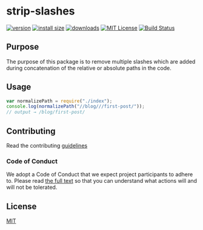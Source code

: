 # strip-slashes

[![version](https://img.shields.io/npm/v/strip-slashes.svg?style=flat-square)](http://npm.im/strip-slashes)
[![install size](https://packagephobia.now.sh/badge?p=strip-slashes)](https://packagephobia.now.sh/result?p=strip-slashes)
[![downloads](https://img.shields.io/npm/dm/strip-slashes.svg?style=flat-square)](http://npm-stat.com/charts.html?package=strip-slashes)
[![MIT License](https://img.shields.io/npm/l/strip-slashes.svg?style=flat-square)](http://opensource.org/licenses/MIT)
[![Build Status](https://github.com/varundevpro/npm-strip-slashes/workflows/CI/badge.svg?branch=master)](https://github.com/VarunDevPro/npm-strip-slashes/actions)

## Purpose

The purpose of this package is to remove multiple slashes which are added during concatenation of the relative or absolute paths in the code.

## Usage

```javascript
var normalizePath = require("./index");
console.log(normalizePath("//blog///first-post/"));
// output → /blog/first-post/
```

## Contributing

Read the contributing [guidelines](https://github.com/VarunDevPro/npm-strip-slashes/blob/master/.github/CONTRIBUTING.md)

### Code of Conduct

We adopt a Code of Conduct that we expect project participants to adhere to. Please read [the full text](https://github.com/VarunDevPro/npm-strip-slashes/blob/master/.github/CODE_OF_CONDUCT.md) so that you can understand what actions will and will not be tolerated.

## License

[MIT](https://github.com/VarunDevPro/npm-strip-slashes/blob/master/LICENSE)
